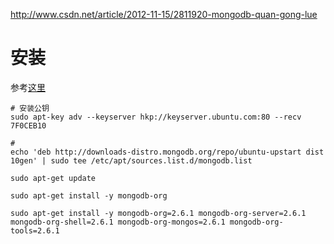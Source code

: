 http://www.csdn.net/article/2012-11-15/2811920-mongodb-quan-gong-lue

# 安装
参考[这里](http://docs.mongodb.org/manual/tutorial/install-mongodb-on-ubuntu/)

```
# 安装公钥
sudo apt-key adv --keyserver hkp://keyserver.ubuntu.com:80 --recv 7F0CEB10

# 
echo 'deb http://downloads-distro.mongodb.org/repo/ubuntu-upstart dist 10gen' | sudo tee /etc/apt/sources.list.d/mongodb.list

sudo apt-get update

sudo apt-get install -y mongodb-org

sudo apt-get install -y mongodb-org=2.6.1 mongodb-org-server=2.6.1 mongodb-org-shell=2.6.1 mongodb-org-mongos=2.6.1 mongodb-org-tools=2.6.1


```